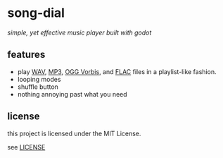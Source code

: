 # song-dial

*simple, yet effective music player built with godot*

## features

- play [WAV](https://en.wikipedia.org/wiki/WAV), [MP3](https://en.wikipedia.org/wiki/MP3), [OGG Vorbis](https://en.wikipedia.org/wiki/Vorbis), and [FLAC](https://en.wikipedia.org/wiki/FLAC) files in a playlist-like fashion.
- looping modes
- shuffle button
- nothing annoying past what you need

## license

this project is licensed under the MIT License.

see [LICENSE](/LICENSE)
